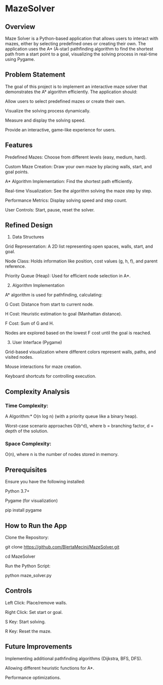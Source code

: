 # MazeSolver

## Overview

Maze Solver is a Python-based application that allows users to interact with mazes, either by selecting predefined ones or creating their own. The application uses the A* (A-star) pathfinding algorithm to find the shortest path from a start point to a goal, visualizing the solving process in real-time using Pygame.

## Problem Statement

The goal of this project is to implement an interactive maze solver that demonstrates the A* algorithm efficiently. The application should:

Allow users to select predefined mazes or create their own.

Visualize the solving process dynamically.

Measure and display the solving speed.

Provide an interactive, game-like experience for users.

## Features

Predefined Mazes: Choose from different levels (easy, medium, hard).

Custom Maze Creation: Draw your own maze by placing walls, start, and goal points.

A* Algorithm Implementation: Find the shortest path efficiently.

Real-time Visualization: See the algorithm solving the maze step by step.

Performance Metrics: Display solving speed and step count.

User Controls: Start, pause, reset the solver.

## Refined Design

1. Data Structures

Grid Representation: A 2D list representing open spaces, walls, start, and goal.

Node Class: Holds information like position, cost values (g, h, f), and parent reference.

Priority Queue (Heap): Used for efficient node selection in A*.

2. Algorithm Implementation

A* algorithm is used for pathfinding, calculating:

G Cost: Distance from start to current node.

H Cost: Heuristic estimation to goal (Manhattan distance).

F Cost: Sum of G and H.

Nodes are explored based on the lowest F cost until the goal is reached.

3. User Interface (Pygame)

Grid-based visualization where different colors represent walls, paths, and visited nodes.

Mouse interactions for maze creation.

Keyboard shortcuts for controlling execution.

## Complexity Analysis

### Time Complexity:

A Algorithm:* O(n log n) (with a priority queue like a binary heap).

Worst-case scenario approaches O(b^d), where b = branching factor, d = depth of the solution.

### Space Complexity:

O(n), where n is the number of nodes stored in memory.

## Prerequisites

Ensure you have the following installed:

Python 3.7+

Pygame (for visualization)

pip install pygame

## How to Run the App

Clone the Repository:

git clone https://github.com/BlertaMecini/MazeSolver.git

cd MazeSolver

Run the Python Script:

python maze_solver.py

## Controls

Left Click: Place/remove walls.

Right Click: Set start or goal.

S Key: Start solving.

R Key: Reset the maze.

## Future Improvements

Implementing additional pathfinding algorithms (Dijkstra, BFS, DFS).

Allowing different heuristic functions for A*.

Performance optimizations.
